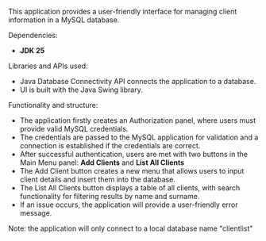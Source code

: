 This application provides a user-friendly interface for managing client information in a MySQL database.

Dependencies:
- **JDK 25**

Libraries and APIs used:
- Java Database Connectivity API connects the application to a database.
- UI is built with the Java Swing library.

Functionality and structure:
- The application firstly creates an Authorization panel, where users must provide valid MySQL credentials.
- The credentials are passed to the MySQL application for validation and a connection is established if the credentials are correct.
- After successful authentication, users are met with two buttons in the Main Menu panel: **Add Clients** and **List All Clients**
- The Add Client button creates a new menu that allows users to input client details and insert them into the database. 
- The List All Clients button displays a table of all clients, with search functionality for filtering results by name and surname.
- If an issue occurs, the application will provide a user-friendly error message.

Note: the application will only connect to a local database name "clientlist"
